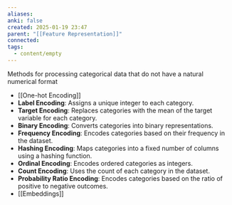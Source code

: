 ```yaml
---
aliases: 
anki: false
created: 2025-01-19 23:47
parent: "[[Feature Representation]]"
connected: 
tags:
  - content/empty
---
```

Methods for processing categorical data that do not have a natural numerical format
- [[One-hot Encoding]]
- **Label Encoding**: Assigns a unique integer to each category.
- **Target Encoding**: Replaces categories with the mean of the target variable for each category.
- **Binary Encoding**: Converts categories into binary representations.
- **Frequency Encoding**: Encodes categories based on their frequency in the dataset.
- **Hashing Encoding**: Maps categories into a fixed number of columns using a hashing function.
- **Ordinal Encoding**: Encodes ordered categories as integers.
- **Count Encoding**: Uses the count of each category in the dataset.
- **Probability Ratio Encoding**: Encodes categories based on the ratio of positive to negative outcomes.
- [[Embeddings]]
